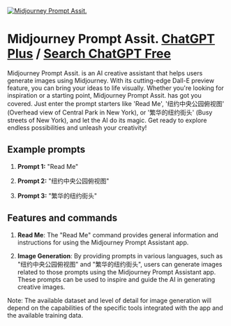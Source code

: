 
[![Midjourney Prompt Assit.](https://files.oaiusercontent.com/file-7H1Fl9oAigivAVoxrR7X9ouT?se=2123-10-18T06%3A49%3A05Z&sp=r&sv=2021-08-06&sr=b&rscc=max-age%3D31536000%2C%20immutable&rscd=attachment%3B%20filename%3D590fa860-3131-451c-888b-b4d8cf8eba28.png&sig=dV5THEwSnQfeJCULOMSfbwDjI2L5tgyLhwl45p0y8c8%3D)](https://chat.openai.com/g/g-psBC5KUft-midjourney-prompt-assit)

# Midjourney Prompt Assit. [ChatGPT Plus](https://chat.openai.com/g/g-psBC5KUft-midjourney-prompt-assit) / [Search ChatGPT Free](https://gptcall.net/index.html#/?search=Midjourney%20Prompt%20Assit.)

Midjourney Prompt Assit. is an AI creative assistant that helps users generate images using Midjourney. With its cutting-edge Dall-E preview feature, you can bring your ideas to life visually. Whether you're looking for inspiration or a starting point, Midjourney Prompt Assit. has got you covered. Just enter the prompt starters like 'Read Me', '纽约中央公园俯视图' (Overhead view of Central Park in New York), or '繁华的纽约街头' (Busy streets of New York), and let the AI do its magic. Get ready to explore endless possibilities and unleash your creativity!

## Example prompts

1. **Prompt 1:** "Read Me"

2. **Prompt 2:** "纽约中央公园俯视图"

3. **Prompt 3:** "繁华的纽约街头"

## Features and commands

1. **Read Me**: The "Read Me" command provides general information and instructions for using the Midjourney Prompt Assistant app.

2. **Image Generation**: By providing prompts in various languages, such as "纽约中央公园俯视图" and "繁华的纽约街头", users can generate images related to those prompts using the Midjourney Prompt Assistant app. These prompts can be used to inspire and guide the AI in generating creative images.

Note: The available dataset and level of detail for image generation will depend on the capabilities of the specific tools integrated with the app and the available training data.



